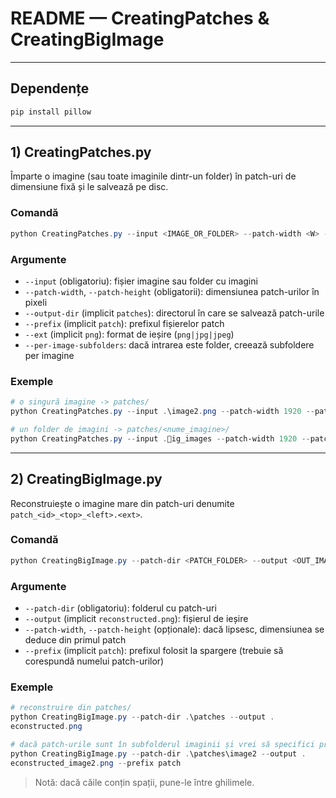 # README — CreatingPatches & CreatingBigImage

---

## Dependențe
```powershell
pip install pillow
```

---

## 1) CreatingPatches.py
Împarte o imagine (sau toate imaginile dintr-un folder) în patch-uri de dimensiune fixă și le salvează pe disc.

### Comandă
```powershell
python CreatingPatches.py --input <IMAGE_OR_FOLDER> --patch-width <W> --patch-height <H> --output-dir <OUT_DIR> [--prefix patch] [--ext png|jpg|jpeg] [--per-image-subfolders]
```

### Argumente
- `--input` (obligatoriu): fișier imagine sau folder cu imagini
- `--patch-width`, `--patch-height` (obligatorii): dimensiunea patch-urilor în pixeli
- `--output-dir` (implicit `patches`): directorul în care se salvează patch-urile
- `--prefix` (implicit `patch`): prefixul fișierelor patch
- `--ext` (implicit `png`): format de ieșire (`png|jpg|jpeg`)
- `--per-image-subfolders`: dacă intrarea este folder, creează subfoldere per imagine

### Exemple
```powershell
# o singură imagine -> patches/
python CreatingPatches.py --input .\image2.png --patch-width 1920 --patch-height 1080 --output-dir .\patches

# un folder de imagini -> patches/<nume_imagine>/
python CreatingPatches.py --input .ig_images --patch-width 1920 --patch-height 1080 --output-dir .\patches --per-image-subfolders
```

---

## 2) CreatingBigImage.py
Reconstruiește o imagine mare din patch-uri denumite `patch_<id>_<top>_<left>.<ext>`.

### Comandă
```powershell
python CreatingBigImage.py --patch-dir <PATCH_FOLDER> --output <OUT_IMAGE> [--patch-width <W> --patch-height <H>] [--prefix patch]
```

### Argumente
- `--patch-dir` (obligatoriu): folderul cu patch-uri
- `--output` (implicit `reconstructed.png`): fișierul de ieșire
- `--patch-width`, `--patch-height` (opționale): dacă lipsesc, dimensiunea se deduce din primul patch
- `--prefix` (implicit `patch`): prefixul folosit la spargere (trebuie să corespundă numelui patch-urilor)

### Exemple
```powershell
# reconstruire din patches/
python CreatingBigImage.py --patch-dir .\patches --output .
econstructed.png

# dacă patch-urile sunt în subfolderul imaginii și vrei să specifici prefixul
python CreatingBigImage.py --patch-dir .\patches\image2 --output .
econstructed_image2.png --prefix patch
```

> Notă: dacă căile conțin spații, pune-le între ghilimele.
